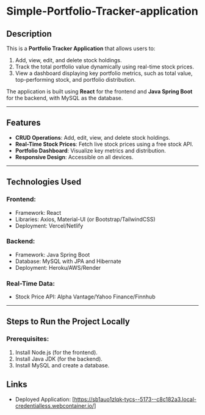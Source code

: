 # Simple-Portfolio-Tracker-application

## Description
This is a **Portfolio Tracker Application** that allows users to:
1. Add, view, edit, and delete stock holdings.
2. Track the total portfolio value dynamically using real-time stock prices.
3. View a dashboard displaying key portfolio metrics, such as total value, top-performing stock, and portfolio distribution.

The application is built using **React** for the frontend and **Java Spring Boot** for the backend, with MySQL as the database.

---

## Features
- **CRUD Operations**: Add, edit, view, and delete stock holdings.
- **Real-Time Stock Prices**: Fetch live stock prices using a free stock API.
- **Portfolio Dashboard**: Visualize key metrics and distribution.
- **Responsive Design**: Accessible on all devices.

---

## Technologies Used
### Frontend:
- Framework: React
- Libraries: Axios, Material-UI (or Bootstrap/TailwindCSS)
- Deployment: Vercel/Netlify

### Backend:
- Framework: Java Spring Boot
- Database: MySQL with JPA and Hibernate
- Deployment: Heroku/AWS/Render

### Real-Time Data:
- Stock Price API: Alpha Vantage/Yahoo Finance/Finnhub

---

## Steps to Run the Project Locally

### Prerequisites:
1. Install Node.js (for the frontend).
2. Install Java JDK (for the backend).
3. Install MySQL and create a database.

## Links
- Deployed Application: [https://sb1auo1zlqk-tycs--5173--c8c182a3.local-credentialless.webcontainer.io/]
